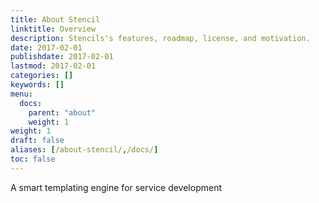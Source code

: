 ```yaml
---
title: About Stencil
linktitle: Overview
description: Stencils's features, roadmap, license, and motivation.
date: 2017-02-01
publishdate: 2017-02-01
lastmod: 2017-02-01
categories: []
keywords: []
menu:
  docs:
    parent: "about"
    weight: 1
weight: 1
draft: false
aliases: [/about-stencil/,/docs/]
toc: false
---
```


A smart templating engine for service development
